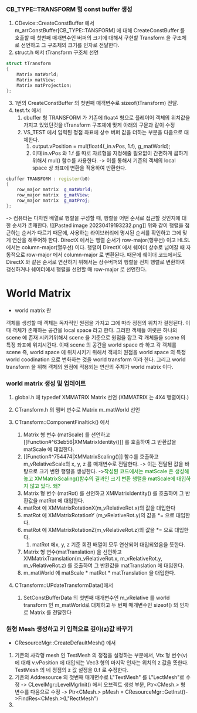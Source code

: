 
### CB_TYPE::TRANSFORM 형 const buffer 생성

1. CDevice::CreateConstBuffer 에서 m_arrConstBuffer[CB_TYPE::TANSFORM] 에 대해 CreateConstBuffer 를 호출할 때 첫번째 매개변수인 버퍼의 크기에 대해서 구현할 Transform 을 구조체로 선언하고 그 구조체의 크기를 인자로 전달한다.
2. struct.h 에서 tTransform 구조체 선언
```c++
struct tTransform
{
	Matrix matWorld;
	Matrix matView;
	Matrix matProjection;
};
```
3. 1번의 CreateConstBuffer 의 첫번째 매객변수로 sizeof(tTransform) 전달.
4. test.fx 에서
	1. cbuffer 형 TRANSFORM 가 기존에 float4 형으로 플레이어 객체의 위치값을 가지고 있었던것을 tTransform 구조체에 맞게 아래의 구문과 같이 수정
	2. VS_TEST 에서 입력된 정점 좌표에 상수 버퍼 값을 더하는 부분을 다음으로 대체한다.
		1. output.vPosition = mul(float4(_in.vPos, 1.f), g_matWorld);
		2. 이때 in.vPos 와 1.f 를 따로 자료형을 지정해줄 필요없이 간편하게 곱하기 위해서 mul() 함수를 사용한다. -> 이를 통해서 기존의 객체의 local space 상 좌표에 변환을 적용하여 반환한다.
```c++
cbuffer TRANSFORM : register(b0)
{
    row_major matrix  g_matWorld;
    row_major matrix  g_matView;
    row_major matrix  g_matProj;
};
```
-> 컴퓨터는 다차원 배열로 행렬을 구성할 때, 행렬을 어떤 순서로 접근할 것인지에 대한 순서가 존재한다.
![[Pasted image 20230419193232.png]]
위와 같이 행렬을 접근하는 순서가 다르기 때문에, 사용하는 라이브러리에 명시된 순서를 확인하고 그에 맞게 연산을 해주어햐 한다.
DirectX 에서는 행렬 순서가 row-major(행우선) 이고 HLSL 에서는 column-major(열우선) 이다.
행렬이 DirectX 에서 쉐이더 상수로 넘어갈 때 자동적으로 row-major 에서 column-major 로 변환된다. 때문에 쉐이더 코드에서도 DirectX 와 같은 순서로 연산하기 위해서는 상수버퍼의 행렬을 전치 행렬로 변환하여 갱신하거나 쉐이더에서 행렬을 선언할 때 row-major 로 선언한다.
# World Matrix

- world matrix 란

객체를 생성할 때 객체는 독자적인 원점을 가지고 그에 따라 정점의 위치가 결정된다. 이때 객체가 존재하는 공간을 local space 라고 한다. 그러한 객체들 여럿은 하나의 scene 에 존재 시키기위해서 scene 을 기준으로 원점을 잡고 각 개체들을 scene 의 특정 좌표에 위치시킨다. 이때 scene 의 공간을 world space 라 하고 각 객체를 scene 즉, world space 에 위치시키기 위해서 객체의 원점을 world space 의 특정 world coodination 으로 변화하는 것을 world transform 이라 한다. 그리고 world transform 을 위해 객체의 원점에 적용되는 연산의 주체가 world matrix 이다. 

### world matrix 생성 및 업데이트

1. global.h 에 typedef XMMATRIX Matrix 선언 (XMMATRIX 는 4X4 행렬이다.)
2. CTransform.h 의 맴버 변수로 Matrix m_matWorld 선언
3. CTransform::ComponentFinaltick() 에서
	1. Matrix 형 변수 (matScale) 를 선언하고 [[Function#^63eb56|XMMatrixIdentity()]] 를 호출하여 그 반환값을 matScale 에 대입한다. 
	2. [[Function#^754474|XMMatrixScaling()]] 함수를 호출하고 m_vRelativeScale의 x, y, z 를 매개변수로 전달한다. -> 이는 전달된 값을 바탕으로 크기 변환 행렬을 생성한다. -><span style="color: green">작성된 코드에서는 matScale 은 생성해놓고 XMMatrixScaling()함수의 결과인 크기 변환 행렬을 matScale에 대입하지 않고 있다. 왜?</span>
	3. Matrix 형 변수 (matRot) 를 선언하고 XMMatrixIdentity() 를 호출하여 그 반환값을 matRot 에 대입한다.
	4. matRot 에 XMMatrixRotationX(m_vRelativeRot.x)의 값을 대입한다
	5. matRot 에 XMMatrixRotationY (m_vRelativeRot.y)의 값을 $*=$ 으로 대입한다.
	6. matRot 에 XMMatrixRotationZ(m_vRelativeRot.z)의 값을 $*=$ 으로 대입한다.
		1. matRot 에x, y, z 기준 회전 배열이 모두 연산되어 대입되었음을 뜻한다.
	7. Matrix 형 변수(matTranslation) 을 선언하고 XMMatrixTramslation(m_vRelativeRot.x, m_vRelativeRot.y, m_vRelativeRot.z) 를 호출하여 그 반환값을 matTranslation 에 대입한다.
	8. m_matWorld 에 matScale * matRot * matTranslation 을 대입한다.

4. CTransform::UPdateTransformData()에서
	1. SetConstBufferData 의 첫번째 매개변수인 m_vRelative 를 world transform 인 m_matWorld로 대체하고 두 번째 매개변수인 sizeof() 의 인자로 Matrix 를 전달한다

### 원형 Mesh 생성하고 키 입력으로 깊이(z)값 바꾸기

- CResourceMgr::CreateDefaultMesh() 에서

1. 기존의 사각형 mesh 인 TestMesh 의 정점을 설정하는 부분에서, Vtx 형 변수(v) 에 대해 v.vPosition 에 대입되는 Vec3 형의 마지막 인자는 위치의 z 값을 뜻한다. TestMesh 의 네 정점의 z 값 설정을 0.f 로 수정한다.
2. 기존의 Addresource 의 첫번째 매개면수로 L"TextMesh" 를 L"LectMesh"로 수정 -> CLevelMgr::LevelMgrInit() 에서 오브젝트 생성 부분, Ptr<CMesh.> 형 변수를 다음으로 수정 -> Ptr<CMesh.> pMesh = CResourceMgr::GetInst()->FindRes<CMesh.>(L"RectMesh")
4. 